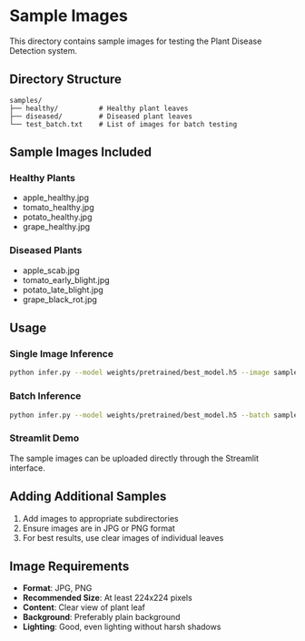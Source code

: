# Sample Images

This directory contains sample images for testing the Plant Disease Detection system.

## Directory Structure

```
samples/
├── healthy/          # Healthy plant leaves
├── diseased/         # Diseased plant leaves
└── test_batch.txt    # List of images for batch testing
```

## Sample Images Included

### Healthy Plants
- apple_healthy.jpg
- tomato_healthy.jpg
- potato_healthy.jpg
- grape_healthy.jpg

### Diseased Plants
- apple_scab.jpg
- tomato_early_blight.jpg
- potato_late_blight.jpg
- grape_black_rot.jpg

## Usage

### Single Image Inference
```bash
python infer.py --model weights/pretrained/best_model.h5 --image samples/diseased/tomato_early_blight.jpg
```

### Batch Inference
```bash
python infer.py --model weights/pretrained/best_model.h5 --batch samples/test_batch.txt
```

### Streamlit Demo
The sample images can be uploaded directly through the Streamlit interface.

## Adding Additional Samples

1. Add images to appropriate subdirectories
2. Ensure images are in JPG or PNG format
3. For best results, use clear images of individual leaves

## Image Requirements

- **Format**: JPG, PNG
- **Recommended Size**: At least 224x224 pixels
- **Content**: Clear view of plant leaf
- **Background**: Preferably plain background
- **Lighting**: Good, even lighting without harsh shadows
